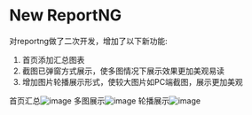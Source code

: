 # New ReportNG
对reportng做了二次开发，增加了以下新功能:
1. 首页添加汇总图表
2. 截图已弹窗方式展示，使多图情况下展示效果更加美观易读
3. 增加图片轮播展示形式，使较大图片如PC端截图，展示更加美观

首页汇总![image](https://user-images.githubusercontent.com/14174333/115985896-750d5f00-a5e0-11eb-852e-6926003f4210.png)
多图展示![image](https://user-images.githubusercontent.com/14174333/115985904-7a6aa980-a5e0-11eb-8f3a-eca7a169531a.png)
轮播展示![image](https://user-images.githubusercontent.com/14174333/115985908-7d659a00-a5e0-11eb-87cd-2391329680ca.png)



